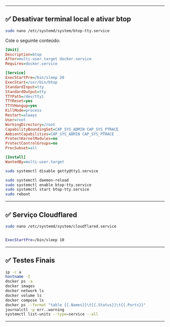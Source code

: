 
---

## ✅ Desativar terminal local e ativar btop

```bash
sudo nano /etc/systemd/system/btop-tty.service
```

Cole o seguinte conteúdo:

```ini
[Unit]
Description=btop
After=multi-user.target docker.service
Requires=docker.service

[Service]
ExecStartPre=/bin/sleep 20
ExecStart=/usr/bin/btop
StandardInput=tty
StandardOutput=tty
TTYPath=/dev/tty1
TTYReset=yes
TTYVHangup=yes
KillMode=process
Restart=always
User=root
WorkingDirectory=/root
CapabilityBoundingSet=CAP_SYS_ADMIN CAP_SYS_PTRACE
AmbientCapabilities=CAP_SYS_ADMIN CAP_SYS_PTRACE
ProtectKernelModules=no
ProtectControlGroups=no
ProcSubset=all

[Install]
WantedBy=multi-user.target
```

```bash
sudo systemctl disable getty@tty1.service
```

```bash
sudo systemctl daemon-reload
sudo systemctl enable btop-tty.service
sudo systemctl start btop-tty.service
sudo reboot
```

---

## ✅ Serviço Cloudflared

```bash
sudo nano /etc/systemd/system/cloudflared.service
```

```bash

ExecStartPre=/bin/sleep 10

```

---

## ✅ Testes Finais

```bash
ip -c a
hostname -I
docker ps -a
docker images
docker network ls
docker volume ls
docker compose ls
docker ps --format "table {{.Names}}\t{{.Status}}\t{{.Ports}}"
journalctl -p err..warning
systemctl list-units --type=service --all
```

---
